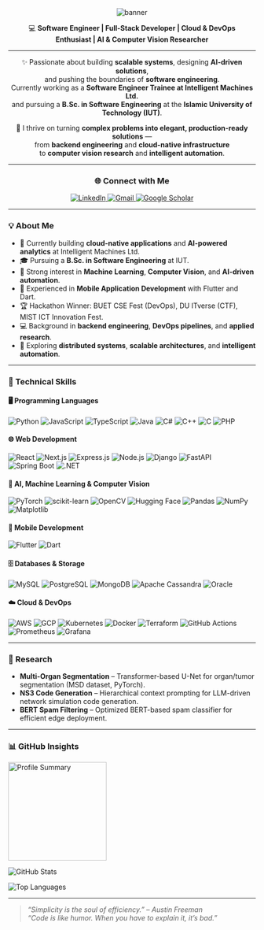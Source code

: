 <div align="center">

<img src="https://capsule-render.vercel.app/api?type=waving&color=0:00c6ff,100:0072ff&height=220&section=header&text=Mirza%20Mohammad%20Azwad&fontSize=48&fontColor=ffffff&animation=fadeIn&fontAlignY=38" alt="banner" />

💻 **Software Engineer&nbsp;|&nbsp;Full-Stack Developer&nbsp;|&nbsp;Cloud & DevOps Enthusiast&nbsp;|&nbsp;AI & Computer Vision Researcher**  

---

✨ Passionate about building **scalable systems**, designing **AI-driven solutions**,  
and pushing the boundaries of **software engineering**.  
Currently working as a **Software Engineer Trainee at Intelligent Machines Ltd.**  
and pursuing a **B.Sc. in Software Engineering** at the **Islamic University of Technology (IUT)**.  

🚀 I thrive on turning **complex problems into elegant, production-ready solutions** —  
from **backend engineering** and **cloud-native infrastructure**  
to **computer vision research** and **intelligent automation**.  

---

### 🌐 Connect with Me  

<a href="https://www.linkedin.com/in/mirza-mohammad-azwad-b5239b1a4/">
  <img src="https://img.shields.io/badge/LinkedIn-%230077B5.svg?style=for-the-badge&logo=linkedin&logoColor=white" alt="LinkedIn" />
</a>
<a href="mailto:mirzaazwad8@gmail.com?subject=Hello%20Azwad">
  <img src="https://img.shields.io/badge/Gmail-%23D14836.svg?style=for-the-badge&logo=gmail&logoColor=white" alt="Gmail"/>
</a>
<a href="https://scholar.google.com/citations?user=EPII4T0AAAAJ&hl=en">
  <img src="https://img.shields.io/badge/Google%20Scholar-4285F4.svg?style=for-the-badge&logo=googlescholar&logoColor=white" alt="Google Scholar"/>
</a>

---

</div>


### 💡 About Me
- 🔭 Currently building **cloud-native applications** and **AI-powered analytics** at Intelligent Machines Ltd.  
- 🎓 Pursuing a **B.Sc. in Software Engineering** at IUT.  
- 🧠 Strong interest in **Machine Learning**, **Computer Vision**, and **AI-driven automation**.  
- 📱 Experienced in **Mobile Application Development** with Flutter and Dart.  
- 🏆 Hackathon Winner: BUET CSE Fest (DevOps), DU ITverse (CTF), MIST ICT Innovation Fest.  
- 💻 Background in **backend engineering**, **DevOps pipelines**, and **applied research**.  
- 🌱 Exploring **distributed systems**, **scalable architectures**, and **intelligent automation**.  

---

### 💼 Technical Skills  

#### 🖥️ Programming Languages  
![Python](https://img.shields.io/badge/Python-3670A0?style=for-the-badge&logo=python&logoColor=ffdd54)
![JavaScript](https://img.shields.io/badge/JavaScript-%23323330.svg?style=for-the-badge&logo=javascript&logoColor=%23F7DF1E)
![TypeScript](https://img.shields.io/badge/TypeScript-007ACC?style=for-the-badge&logo=typescript&logoColor=white)
![Java](https://img.shields.io/badge/Java-ED8B00.svg?style=for-the-badge&logo=openjdk&logoColor=white)
![C#](https://img.shields.io/badge/C%23-239120.svg?style=for-the-badge&logo=c-sharp&logoColor=white)
![C++](https://img.shields.io/badge/C++-00599C.svg?style=for-the-badge&logo=cplusplus&logoColor=white)
![C](https://img.shields.io/badge/C-00599C.svg?style=for-the-badge&logo=c&logoColor=white)
![PHP](https://img.shields.io/badge/PHP-777BB4.svg?style=for-the-badge&logo=php&logoColor=white)

#### 🌐 Web Development  
![React](https://img.shields.io/badge/React-20232A.svg?style=for-the-badge&logo=react&logoColor=61DAFB)
![Next.js](https://img.shields.io/badge/Next.js-000000?style=for-the-badge&logo=nextdotjs&logoColor=white)
![Express.js](https://img.shields.io/badge/Express.js-404D59?style=for-the-badge)
![Node.js](https://img.shields.io/badge/Node.js-43853D.svg?style=for-the-badge&logo=node.js&logoColor=white)
![Django](https://img.shields.io/badge/Django-092E20.svg?style=for-the-badge&logo=django&logoColor=white)
![FastAPI](https://img.shields.io/badge/FastAPI-009688?style=for-the-badge&logo=fastapi&logoColor=white)
![Spring Boot](https://img.shields.io/badge/Spring%20Boot-6DB33F?style=for-the-badge&logo=springboot&logoColor=white)
![.NET](https://img.shields.io/badge/.NET-5C2D91?style=for-the-badge&logo=dotnet&logoColor=white)

#### 🤖 AI, Machine Learning & Computer Vision  
![PyTorch](https://img.shields.io/badge/PyTorch-EE4C2C?style=for-the-badge&logo=pytorch&logoColor=white)
![scikit-learn](https://img.shields.io/badge/scikit--learn-F7931E?style=for-the-badge&logo=scikitlearn&logoColor=white)
![OpenCV](https://img.shields.io/badge/OpenCV-5C3EE8?style=for-the-badge&logo=opencv&logoColor=white)
![Hugging Face](https://img.shields.io/badge/Hugging%20Face-FFCC00?style=for-the-badge&logo=huggingface&logoColor=black)
![Pandas](https://img.shields.io/badge/Pandas-150458?style=for-the-badge&logo=pandas&logoColor=white)
![NumPy](https://img.shields.io/badge/NumPy-013243?style=for-the-badge&logo=numpy&logoColor=white)
![Matplotlib](https://img.shields.io/badge/Matplotlib-11557C?style=for-the-badge&logo=matplotlib&logoColor=white)

#### 📱 Mobile Development  
![Flutter](https://img.shields.io/badge/Flutter-02569B?style=for-the-badge&logo=flutter&logoColor=white)
![Dart](https://img.shields.io/badge/Dart-0175C2?style=for-the-badge&logo=dart&logoColor=white)

#### 🗄️ Databases & Storage  
![MySQL](https://img.shields.io/badge/MySQL-00f.svg?style=for-the-badge&logo=mysql&logoColor=white)
![PostgreSQL](https://img.shields.io/badge/PostgreSQL-316192.svg?style=for-the-badge&logo=postgresql&logoColor=white)
![MongoDB](https://img.shields.io/badge/MongoDB-4EA94B.svg?style=for-the-badge&logo=mongodb&logoColor=white)
![Apache Cassandra](https://img.shields.io/badge/Cassandra-1287B1.svg?style=for-the-badge&logo=apachecassandra&logoColor=white)
![Oracle](https://img.shields.io/badge/Oracle%20DB-F80000.svg?style=for-the-badge&logo=oracle&logoColor=white)

#### ☁️ Cloud & DevOps  
![AWS](https://img.shields.io/badge/AWS-232F3E.svg?style=for-the-badge&logo=amazonaws&logoColor=white)
![GCP](https://img.shields.io/badge/GCP-4285F4.svg?style=for-the-badge&logo=googlecloud&logoColor=white)
![Kubernetes](https://img.shields.io/badge/Kubernetes-326CE5.svg?style=for-the-badge&logo=kubernetes&logoColor=white)
![Docker](https://img.shields.io/badge/Docker-2496ED.svg?style=for-the-badge&logo=docker&logoColor=white)
![Terraform](https://img.shields.io/badge/Terraform-7B42BC.svg?style=for-the-badge&logo=terraform&logoColor=white)
![GitHub Actions](https://img.shields.io/badge/GitHub%20Actions-2088FF.svg?style=for-the-badge&logo=githubactions&logoColor=white)
![Prometheus](https://img.shields.io/badge/Prometheus-E6522C.svg?style=for-the-badge&logo=prometheus&logoColor=white)
![Grafana](https://img.shields.io/badge/Grafana-F46800.svg?style=for-the-badge&logo=grafana&logoColor=white)

---

### 🔬 Research  
- **Multi-Organ Segmentation** – Transformer-based U-Net for organ/tumor segmentation (MSD dataset, PyTorch).  
- **NS3 Code Generation** – Hierarchical context prompting for LLM-driven network simulation code generation.  
- **BERT Spam Filtering** – Optimized BERT-based spam classifier for efficient edge deployment.  

---

### 📊 GitHub Insights  

<p align="left">
  <img src="https://github-profile-summary-cards.vercel.app/api/cards/profile-details?username=mirzaazwad&theme=github_dark" height="200em" alt="Profile Summary" />
</p>

<p align="left">
  <img src="https://github-readme-stats.vercel.app/api?username=mirzaazwad&theme=dark&show_icons=true" alt="GitHub Stats" />
</p>

<p align="left">
  <img src="https://github-readme-stats.vercel.app/api/top-langs/?username=mirzaazwad&theme=dark&layout=compact" alt="Top Languages" />
</p>

---

> _“Simplicity is the soul of efficiency.” – Austin Freeman_  
> _“Code is like humor. When you have to explain it, it’s bad.”_


